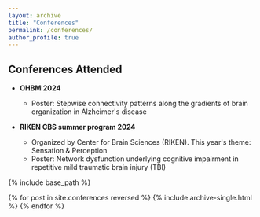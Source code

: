 ```yaml
---
layout: archive
title: "Conferences"
permalink: /conferences/
author_profile: true
---
```


## Conferences Attended

- **OHBM 2024**
  - Poster: Stepwise connectivity patterns along the gradients of brain organization in Alzheimer's disease

- **RIKEN CBS summer program 2024**
  - Organized by Center for Brain Sciences (RIKEN). This year's theme: Sensation & Perception
  - Poster: Network dysfunction underlying cognitive impairment in repetitive mild traumatic brain injury (TBI)


{% include base_path %}

{% for post in site.conferences reversed %}
  {% include archive-single.html %}
{% endfor %}
